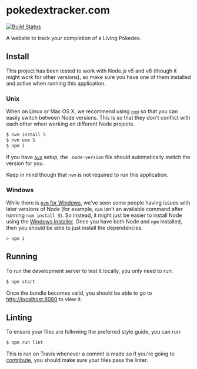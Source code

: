 # pokedextracker.com

[![Build Status](https://travis-ci.org/robinjoseph08/pokedextracker.com.svg?branch=master)](https://travis-ci.org/robinjoseph08/pokedextracker.com)

A website to track your completion of a Living Pokedex.

## Install

This project has been tested to work with Node.js v5 and v6 (though it might work for other versions), so make sure you have one of them installed and active when running this application.

### Unix

When on Linux or Mac OS X, we recommend using [`nvm`](https://github.com/creationix/nvm) so that you can easily switch between Node versions. This is so that they don't conflict with each other when working on different Node projects.

```bash
$ nvm install 5
$ nvm use 5
$ npm i
```

If you have [`avn`](https://github.com/wbyoung/avn) setup, the `.node-version` file should automatically switch the version for you.

Keep in mind though that `nvm` is not required to run this application.

### Windows

While there is [`nvm` for Windows](https://github.com/coreybutler/nvm-windows), we've seen some people having issues with later versions of Node (for example, `npm` isn't an available command after running `nvm install 5`). So instead, it might just be easier to install Node using the [Windows Installer](https://nodejs.org/en/download/current/). Once you have both Node and `npm` installed, then you should be able to just install the dependencies.

```dos
> npm i
```

## Running

To run the development server to test it locally, you only need to run:

```bash
$ npm start
```

Once the bundle becomes valid, you should be able to go to [http://localhost:8080](http://localhost:8080) to view it.

## Linting

To ensure your files are following the preferred style guide, you can run:

```bash
$ npm run lint
```

This is run on Travis whenever a commit is made so if you're going to [contribute](CONTRIBUTING.md), you should make sure your files pass the linter.
